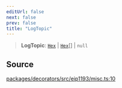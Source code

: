 ```yaml
---
editUrl: false
next: false
prev: false
title: "LogTopic"
---
```


> **LogTopic**: [`Hex`](/reference/tevm/utils/type-aliases/hex/) \| [`Hex`](/reference/tevm/utils/type-aliases/hex/)[] \| `null`

## Source

[packages/decorators/src/eip1193/misc.ts:10](https://github.com/evmts/tevm-monorepo/blob/main/packages/decorators/src/eip1193/misc.ts#L10)
